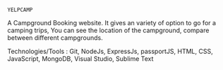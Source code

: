                                                                    YELPCAMP
A Campground Booking website. It gives an variety of option to go for a camping trips, You can see the location of the campground, compare between 
different campgrounds.

Technologies/Tools : Git, NodeJs, ExpressJs, passportJS, HTML, CSS, JavaScript, MongoDB, Visual Studio, Sublime Text
